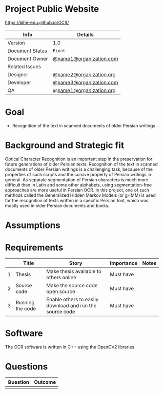 # Project Public Website

https://bihe-edu.github.io/OCR/

|      Info         |     Details                  |
| ------------------| -----------------------------|
| Version           |     1.0                      |
| Document Status   |     `Final`                  |
| Document Owner    |     @name1@organization.com  |
| Related Issues    |                              |
| Designer          |     @name2@organization.org  |
| Developer         |     @name3@organization.com  |
| QA                |     @name1@organization.org  |

# Goal

* Recognition of the text in scanned documents of older Persian writings

# Background and Strategic fit

Optical Character Recognition is an important step in the preservation for future generations of older Persian texts. 
Recognition of the text in scanned documents of older Persian writings is a challenging task, because of 
the properties of such scripts and the cursive property of Persian writings in general. As separate 
segmentation of Persian characters is much more difficult than in Latin and some other alphabets, 
using segmentation-free approaches are more useful in Persian OCR. In this project, one of such methods 
called the Generalized Hidden Markov Models (or gHMM) is used for the recognition of texts written 
in a specific Persian font, which was mostly used in older Persian documents and books.

# Assumptions


# Requirements

|   |     Title               |   Story                  |   Importance           |      Notes               |
| - | ----------------------- | ----------------------------- | ---------------------- | ------------------------ |
| 1 | Thesis  | Make thesis available to others online | Must have           |            |
| 2 | Source code            | Make the source code open source                  | Must have           |              |
| 3 | Running the code           | Enable others to easily download and run the source code                  | Must have           |              |

# Software

The OCR software is written in C++ using the OpenCV2 libraries


# Questions

|      Question                           |   Outcome                                 |
| ----------------------------------------| ------------------------------------------|
|                                         |                                           |

